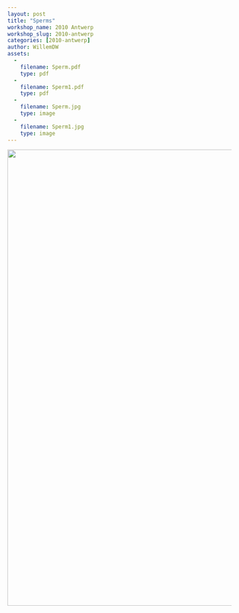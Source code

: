 ```yaml
---
layout: post
title: "Sperms"
workshop_name: 2010 Antwerp
workshop_slug: 2010-antwerp
categories: [2010-antwerp]
author: WillemDW 
assets:
  -
    filename: Sperm.pdf
    type: pdf
  -
    filename: Sperm1.pdf
    type: pdf
  -
    filename: Sperm.jpg
    type: image
  -
    filename: Sperm1.jpg
    type: image
---
```

<a href="http://workshops.nodebox.net/2010-2/wp-content/uploads/2010/02/Sperm1.jpg"><img class="alignleft size-large wp-image-401" src="http://workshops.nodebox.net/2010-2/wp-content/uploads/2010/02/Sperm1-723x1024.jpg" alt="" width="723" height="1024" /></a>

